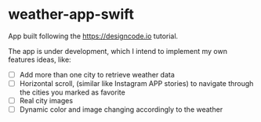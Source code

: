 # weather-app-swift

App built following the https://designcode.io tutorial.

The app is under development, which I intend to implement my own features ideas, like:

  - [ ] Add more than one city to retrieve weather data
  - [ ] Horizontal scroll, (similar like Instagram APP stories) to navigate through the cities you marked as favorite
  - [ ] Real city images
  - [ ] Dynamic color and image changing accordingly to the weather
